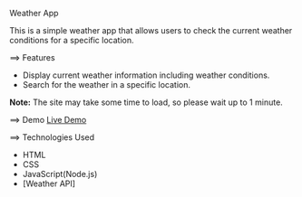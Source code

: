  Weather App

This is a simple weather app that allows users to check the current weather conditions for a specific location.

==> Features
- Display current weather information including weather conditions.
- Search for the weather in a specific location.

**Note:** The site may take some time to load, so please wait up to 1 minute.

==> Demo
[Live Demo](https://checkweather-39r5.onrender.com)

==> Technologies Used
- HTML
- CSS
- JavaScript(Node.js)
- [Weather API]
